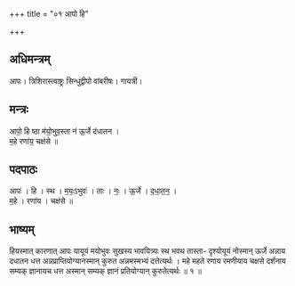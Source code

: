 +++
title = "०१ आपो हि"

+++
## अधिमन्त्रम्
आपः। त्रिशिरास्त्वाष्ट्रः सिन्धुद्वीपो वांबरीषः। गायत्री।

## मन्त्रः
आपो॒ हि ष्ठा म॑यो॒भुव॒स्ता न॑ ऊ॒र्जे द॑धातन ।  
म॒हे रणा॑य॒ चक्ष॑से ॥

## पदपाठः
आपः॑ । हि । स्थ । म॒यः॒ऽभुवः॑ । ताः । नः॒ । ऊ॒र्जे । द॒धा॒त॒न॒ ।  
म॒हे । रणा॑य । चक्ष॑से ॥

## भाष्यम्
हियस्मात् कारणात् आपः यायूयं मयोभुवः सुखस्य भावयित्र्यः स्थ भवथ तास्ता- दृश्योयूयं नोस्मान् ऊर्जे अन्नाय दधातन धत्त अन्नप्राप्तियोग्यानस्मान् कुरुत अन्नमस्मभ्यं दत्तेत्यर्थः । महे महते रणाय रमणीयाय चक्षसे दर्शनाय सम्यक् ज्ञानायच धत्त अस्मान् सम्यक् ज्ञानं प्रतियोग्यान् कुरुतेत्यर्थः ॥ १ ॥